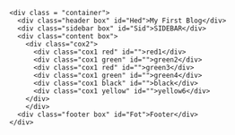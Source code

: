 <!DOCTYPE html>
<html lang="en">
  <head>
    <link rel="stylesheet" href="mYstyles.css">
    <title>My HTML Notes</title>

    <div class = "container">
      <div class="header box" id="Hed">My First Blog</div>
      <div class="sidebar box" id="Sid">SIDEBAR</div>
      <div class="content box">
        <div class="cox2">
          <div class="cox1 red" id="">red1</div>
          <div class="cox1 green" id="">green2</div>
          <div class="cox1 red" id="">green3</div>
          <div class="cox1 green" id="">green4</div>
          <div class="cox1 black" id="">black</div>
          <div class="cox1 yellow" id="">yellow6</div>
        </div>
        </div>
      <div class="footer box" id="Fot">Footer</div>
    </div>
  </head>
  <body>
    
    

